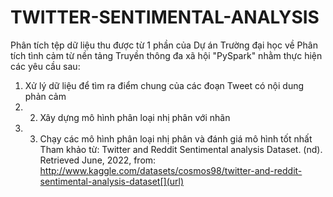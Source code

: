 # TWITTER-SENTIMENTAL-ANALYSIS
Phân tích tệp dữ liệu thu được từ 1 phần của Dự án Trường đại học về Phân tích tình cảm từ nền tảng Truyền thông đa xã hội "PySpark" nhằm thực hiện các yêu cầu sau: 
 1. Xử lý dữ liệu để tìm ra điểm chung của các đoạn Tweet có nội dung phản cảm  
 2. 2. Xây dựng mô hình phân loại nhị phân với nhãn 
 3. 3. Chạy các mô hình phân loại nhị phân và đánh giá mô hình tốt nhất
 Tham khảo từ: 
Twitter and Reddit Sentimental analysis Dataset. (nd). Retrieved June, 2022, from: http://www.kaggle.com/datasets/cosmos98/twitter-and-reddit-sentimental-analysis-dataset[](url) 
